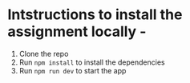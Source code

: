 # Intstructions to install the assignment locally -

1. Clone the repo
2. Run `npm install` to install the dependencies
3. Run `npm run dev` to start the app
